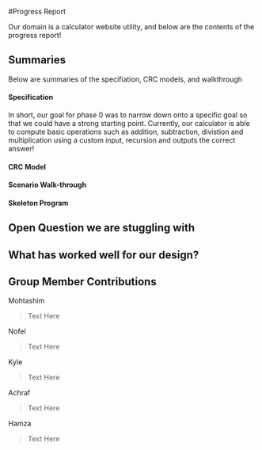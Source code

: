 #Progress Report

Our domain is a calculator website utility, and below are the contents of the progress report!

## Summaries

Below are summaries of the specifiation, CRC models, and walkthrough

#### Specification

In short, our goal for phase 0 was to narrow down onto a specific goal so that we could have a strong starting point. Currently, our calculator is able to compute basic operations such as addition, subtraction, divistion and multiplication using a custom input, recursion and outputs the correct answer!

#### CRC Model

#### Scenario Walk-through

#### Skeleton Program

## Open Question we are stuggling with

## What has worked well for our design?

## Group Member Contributions

Mohtashim

> Text Here

Nofel

> Text Here

Kyle 

> Text Here

Achraf

> Text Here

Hamza

> Text Here